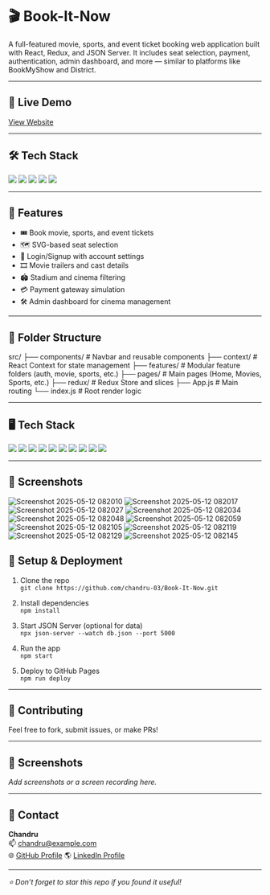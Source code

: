 # 🎬 Book-It-Now

A full-featured movie, sports, and event ticket booking web application built with React, Redux, and JSON Server. It includes seat selection, payment, authentication, admin dashboard, and more — similar to platforms like BookMyShow and District.

---

## 🔗 Live Demo

[View Website](https://chandru-03.github.io/Book-It-Now)

---

## 🛠 Tech Stack

<p align="left">
  <img src="https://img.shields.io/badge/React-20232A?style=for-the-badge&logo=react&logoColor=61DAFB" />
  <img src="https://img.shields.io/badge/Redux-593D88?style=for-the-badge&logo=redux&logoColor=white" />
  <img src="https://img.shields.io/badge/JavaScript-F7DF1E?style=for-the-badge&logo=javascript&logoColor=black" />
  <img src="https://img.shields.io/badge/Bootstrap-563D7C?style=for-the-badge&logo=bootstrap&logoColor=white" />
  <img src="https://img.shields.io/badge/JSON_Server-000000?style=for-the-badge&logo=json&logoColor=white" />
</p>

---

## 📌 Features

- 🎟 Book movie, sports, and event tickets
- 🗺 SVG-based seat selection
- 👤 Login/Signup with account settings
- 🎞 Movie trailers and cast details
- 🏟 Stadium and cinema filtering
- 💳 Payment gateway simulation
- 🛠 Admin dashboard for cinema management

---

## 📁 Folder Structure

src/
├── components/ # Navbar and reusable components
├── context/ # React Context for state management
├── features/ # Modular feature folders (auth, movie, sports, etc.)
├── pages/ # Main pages (Home, Movies, Sports, etc.)
├── redux/ # Redux Store and slices
├── App.js # Main routing
└── index.js # Root render logic


---

## 🖥️ Tech Stack

<p align="left"> <img src="https://img.shields.io/badge/React-19.0.0-61DAFB?style=for-the-badge&logo=react&logoColor=black" /> <img src="https://img.shields.io/badge/Redux-Toolkit-593D88?style=for-the-badge&logo=redux&logoColor=white" /> <img src="https://img.shields.io/badge/React_Router-7.4.0-CA4245?style=for-the-badge&logo=reactrouter&logoColor=white" /> <img src="https://img.shields.io/badge/JavaScript-ES6-F7DF1E?style=for-the-badge&logo=javascript&logoColor=black" /> <img src="https://img.shields.io/badge/Bootstrap-5.3.3-purple?style=for-the-badge&logo=bootstrap&logoColor=white" /> <img src="https://img.shields.io/badge/Axios-1.8.4-5A29E4?style=for-the-badge&logo=axios&logoColor=white" /> <img src="https://img.shields.io/badge/HTML2Canvas-1.4.1-28A745?style=for-the-badge&logo=canvas&logoColor=white" /> <img src="https://img.shields.io/badge/QRCode-1.5.4-2E7D32?style=for-the-badge&logo=qr-code&logoColor=white" /> <img src="https://img.shields.io/badge/JSON_Server-1.0.0_beta_3-black?style=for-the-badge&logo=json&logoColor=white" /> <img src="https://img.shields.io/badge/GitHub_Pages-Deployed-222222?style=for-the-badge&logo=github&logoColor=white" /> </p>

---
## 📸 Screenshots
![Screenshot 2025-05-12 082010](https://github.com/user-attachments/assets/1250e37c-2dba-4a9c-8146-19b40c6d37a9)
![Screenshot 2025-05-12 082017](https://github.com/user-attachments/assets/0e481ebd-a63c-4e60-a5de-ec1728863b80)
![Screenshot 2025-05-12 082027](https://github.com/user-attachments/assets/886e8818-6228-4113-9844-b89730a6e8fc)
![Screenshot 2025-05-12 082034](https://github.com/user-attachments/assets/2dce6aed-4b67-4336-b0b6-3439f8c46419)
![Screenshot 2025-05-12 082048](https://github.com/user-attachments/assets/80873795-e48d-4ab9-9f63-343c0feefabf)
![Screenshot 2025-05-12 082059](https://github.com/user-attachments/assets/16c41a59-91f1-44bc-bc82-6ba74f6b903f)
![Screenshot 2025-05-12 082105](https://github.com/user-attachments/assets/ba44ad5a-f2fd-4535-bbcd-62f534050a92)
![Screenshot 2025-05-12 082119](https://github.com/user-attachments/assets/3214dfed-9d64-4b4f-9bbf-7fb1227df9b3)
![Screenshot 2025-05-12 082129](https://github.com/user-attachments/assets/0341a0a0-7b9e-4b64-8eb4-64d9872cb374)
![Screenshot 2025-05-12 082145](https://github.com/user-attachments/assets/3ed287b8-f512-4ab6-a9d7-d13cb63dda10)


## 🚀 Setup & Deployment

1. Clone the repo  
   `git clone https://github.com/chandru-03/Book-It-Now.git`

2. Install dependencies  
   `npm install`

3. Start JSON Server (optional for data)  
   `npx json-server --watch db.json --port 5000`

4. Run the app  
   `npm start`

5. Deploy to GitHub Pages  
   `npm run deploy`

---

## 🙌 Contributing

Feel free to fork, submit issues, or make PRs!

---

## 📸 Screenshots

_Add screenshots or a screen recording here._

---

## 📧 Contact

**Chandru**  
📫 [chandru@example.com](mailto:chandru@example.com)  
🌐 [GitHub Profile](https://github.com/chandru-03)
🌎 [LinkedIn Profile]((https://www.linkedin.com/in/chandruj3))

---

_⭐ Don’t forget to star this repo if you found it useful!_
